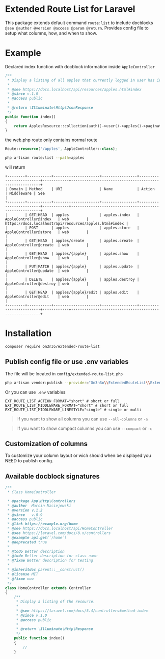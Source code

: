 # Extended Route List for Laravel

This package extends default command `route:list` to include docblocks `@see @author @version @access @param @return`. Provides config file to setup what columns, how, and when to show.

# Example

Declared index function with docblock information inside `AppleController`
```php
/**
 * Display a listing of all apples that currently logged in user has in his basket.
 *
 * @see https://docs.localhost/api/resources/apples.html#index
 * @since v.1.0
 * @access public
 * 
 * @return \Illuminate\Http\JsonResponse
 */
public function index()
{
    return ApplesResource::collection(auth()->user()->apples()->paginate());
}
```

the web.php route only contains normal route

```php
Route::resource('/apples', AppleController::class);
```

```bash
php artisan route:list --path=apples
```

will return

```
+--------+-----------+---------------------+----------------+-------------------------+------------+--------------------------------------------------------+
| Domain | Method    | URI                 | Name           | Action                  | Middleware | See                                                    |
+--------+-----------+---------------------+----------------+-------------------------+------------+--------------------------------------------------------+
|        | GET|HEAD  | apples              | apples.index   | AppleController@index   | web        | https://docs.localhost/api/resources/apples.html#index |
|        | POST      | apples              | apples.store   | AppleController@store   | web        |                                                        |
|        | GET|HEAD  | apples/create       | apples.create  | AppleController@create  | web        |                                                        |
|        | GET|HEAD  | apples/{apple}      | apples.show    | AppleController@show    | web        |                                                        |
|        | PUT|PATCH | apples/{apple}      | apples.update  | AppleController@update  | web        |                                                        |
|        | DELETE    | apples/{apple}      | apples.destroy | AppleController@destroy | web        |                                                        |
|        | GET|HEAD  | apples/{apple}/edit | apples.edit    | AppleController@edit    | web        |                                                        |
+--------+-----------+---------------------+----------------+-------------------------+------------+--------------------------------------------------------+
```

# Installation

```bash
composer require on3n3o/extended-route-list
```

## Publish config file or use .env variables

The file will be located in `config/extended-route-list.php`

```bash
php artisan vendor:publish --provider="On3n3o\\ExtendedRouteList\\ExtendedRouteListServiceProvider"
```

Or you can use `.env` variables

```
EXT_ROUTE_LIST_ACTION_FORMAT="short" # short or full
EXT_ROUTE_LIST_MIDDLEWARE_FORMAT="short" # short or full
EXT_ROUTE_LIST_MIDDLEWARE_LINESTYLE="single" # single or multi
```

> If you want to show all columns you can use `--all-columns` or `-a`

> If you want to show compact columns you can use `--compact` or `-c`
## Customization of columns

To customize your column layout or wich should when be displayed you NEED to publish config.

## Available docblock signatures

```php
/**
 * Class HomeController

 * @package App\Http\Controllers
 * @author  Marcin Maciejewski
 * @version v.1.2
 * @since   v.0.9
 * @access public
 * @link https://example.org/home
 * @see https://docs.localhost/api/HomeController
 * @see https://laravel.com/docs/8.x/controllers
 * @example api.get(`/home`)
 * @deprecated true
 * 
 * @todo Better description
 * @todo Better description for class name
 * @fixme Better description for testing
 * 
 * @inheritdoc parent::__construct()
 * @license MIT
 * @fixme now
 */
class HomeController extends Controller
{
    /**
     * Display a listing of the resource.
     *
     * @see https://laravel.com/docs/5.4/controllers#method-index
     * @since v.1.0
     * @access public
     * 
     * @return \Illuminate\Http\Response
     */
    public function index()
    {
        //
    }
```